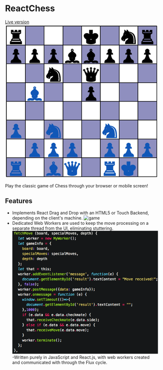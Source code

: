 # ReactChess

[Live version](http://www.robtaussig.com/ReactChess)
![board]

Play the classic game of Chess through your browser or mobile screen!

## Features

- Implements React Drag and Drop with an HTML5 or Touch Backend, depending on the client's machine.
![game]
- Dedicated Web Workers are used to keep the move processing on a separate thread from the UI, eliminating stuttering.
![workers]
-Written purely in JavaScript and React.js, with web workers created and communicated with through the Flux cycle.

[board]: ./docs/board.png
[game]: ./docs/moves.gif
[workers]: ./docs/workers.png
